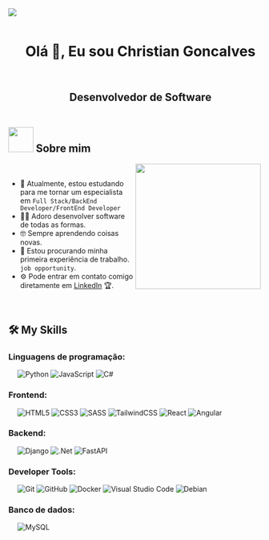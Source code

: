 
<!--horizontal divider(gradiant)-->
<img src="https://user-images.githubusercontent.com/73097560/115834477-dbab4500-a447-11eb-908a-139a6edaec5c.gif">

<!--h1 without bottom border-->
<div id="user-content-toc">
  <ul align="center">
    <summary><h1 style="display: inline-block">Olá 👋, Eu sou Christian Goncalves</h1></summary>
  </ul>
</div>


<!--h2 without bottom border-->
<div id="user-content-toc">
  <ul align="center">
    <summary><h2 style="display: inline-block">Desenvolvedor de Software</h2></summary>
  </ul>
</div>




## <picture><img src = "https://github.com/7oSkaaa/7oSkaaa/blob/main/Images/about_me.gif?raw=true" width = 50px></picture>  Sobre mim

<picture> <img align="right" src="https://github.com/7oSkaaa/7oSkaaa/blob/main/Images/Right_Side.gif?raw=true" width = 250px></picture>

<br>


- 🌱 Atualmente, estou estudando para me tornar um especialista em `Full Stack/BackEnd Developer/FrontEnd Developer`
- :technologist: Adoro desenvolver software de todas as formas.
- :nerd_face:  Sempre aprendendo coisas novas.
- :thinking: Estou procurando minha primeira experiência de trabalho. `job opportunity`.
- ⚙️ Pode entrar em contato comigo diretamente em [LinkedIn](https://www.linkedin.com/in/christian-goncalves-362679305/) 🏆.
<br>




  ## 🛠️ My Skills

### Linguagens de programação:
&emsp;
![Python](https://img.shields.io/badge/python-3670A0?style=for-the-badge&logo=python&logoColor=ffdd54)
![JavaScript](https://img.shields.io/badge/javascript-%23323330.svg?style=for-the-badge&logo=javascript&logoColor=%23F7DF1E)
![C#](https://img.shields.io/badge/c%23-%23239120.svg?style=for-the-badge&logo=csharp&logoColor=white)

### Frontend:
&emsp;
![HTML5](https://img.shields.io/badge/html5-%23E34F26.svg?style=for-the-badge&logo=html5&logoColor=white)
![CSS3](https://img.shields.io/badge/css3-%231572B6.svg?style=for-the-badge&logo=css3&logoColor=white)
![SASS](https://img.shields.io/badge/SASS-hotpink.svg?style=for-the-badge&logo=SASS&logoColor=white)
![TailwindCSS](https://img.shields.io/badge/tailwindcss-%2338B2AC.svg?style=for-the-badge&logo=tailwind-css&logoColor=white)
![React](https://img.shields.io/badge/react-%2320232a.svg?style=for-the-badge&logo=react&logoColor=%2361DAFB)
![Angular](https://img.shields.io/badge/angular-%23DD0031.svg?style=for-the-badge&logo=angular&logoColor=white)

### Backend:
&emsp;
![Django](https://img.shields.io/badge/django-%23092E20.svg?style=for-the-badge&logo=django&logoColor=white)
![.Net](https://img.shields.io/badge/.NET-5C2D91?style=for-the-badge&logo=.net&logoColor=white)
![FastAPI](https://img.shields.io/badge/FastAPI-005571?style=for-the-badge&logo=fastapi)

### Developer Tools:
&emsp;
![Git](https://img.shields.io/badge/git-%23F05033.svg?style=for-the-badge&logo=git&logoColor=white)
![GitHub](https://img.shields.io/badge/github-%23121011.svg?style=for-the-badge&logo=github&logoColor=white)
![Docker](https://img.shields.io/badge/docker-%230db7ed.svg?style=for-the-badge&logo=docker&logoColor=white)
![Visual Studio Code](https://img.shields.io/badge/Visual%20Studio%20Code-0078d7.svg?style=for-the-badge&logo=visual-studio-code&logoColor=white)
![Debian](https://img.shields.io/badge/Debian-D70A53?style=for-the-badge&logo=debian&logoColor=white)

### Banco de dados:
&emsp;
![MySQL](https://img.shields.io/badge/mysql-4479A1.svg?style=for-the-badge&logo=mysql&logoColor=white)


